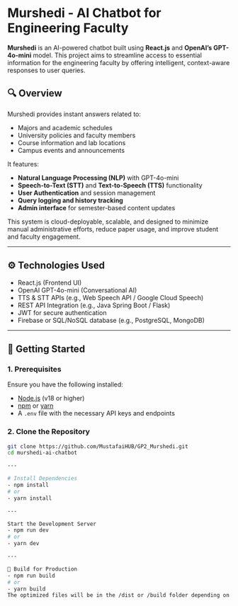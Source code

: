 # Murshedi - AI Chatbot for Engineering Faculty

**Murshedi** is an AI-powered chatbot built using **React.js** and **OpenAI’s GPT-4o-mini** model. This project aims to streamline access to essential information for the engineering faculty by offering intelligent, context-aware responses to user queries.

## 🔍 Overview

Murshedi provides instant answers related to:

- Majors and academic schedules  
- University policies and faculty members  
- Course information and lab locations  
- Campus events and announcements  

It features:

- **Natural Language Processing (NLP)** with GPT-4o-mini  
- **Speech-to-Text (STT)** and **Text-to-Speech (TTS)** functionality  
- **User Authentication** and session management  
- **Query logging and history tracking**  
- **Admin interface** for semester-based content updates  

This system is cloud-deployable, scalable, and designed to minimize manual administrative efforts, reduce paper usage, and improve student and faculty engagement.

---

## ⚙️ Technologies Used

- React.js (Frontend UI)
- OpenAI GPT-4o-mini (Conversational AI)
- TTS & STT APIs (e.g., Web Speech API / Google Cloud Speech)
- REST API Integration (e.g., Java Spring Boot / Flask)
- JWT for secure authentication
- Firebase or SQL/NoSQL database (e.g., PostgreSQL, MongoDB)

---

## 🚀 Getting Started

### 1. Prerequisites

Ensure you have the following installed:

- [Node.js](https://nodejs.org/) (v18 or higher)
- [npm](https://www.npmjs.com/) or [yarn](https://yarnpkg.com/)
- A `.env` file with the necessary API keys and endpoints

### 2. Clone the Repository

```bash
git clone https://github.com/MustafaiHUB/GP2_Murshedi.git
cd murshedi-ai-chatbot

---

# Install Dependencies
- npm install
# or
- yarn install

---

Start the Development Server
- npm run dev
# or
- yarn dev

---

🔧 Build for Production
- npm run build
# or
- yarn build
The optimized files will be in the /dist or /build folder depending on your setup. You can deploy them to any static hosting service or integrate with your backend.
